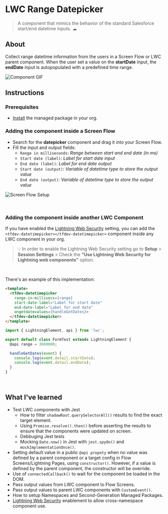 # LWC Range Datepicker

> A component that mimics the behavior of the standard Salesforce start/end datetime inputs. ☁

## About

Collect range datetime information from the users in a Screen Flow or LWC parent component.
When the user set a value on the **startDate** input, the **endDate** input is autopopulated with a predefined time range.

![Component GIF](https://media.giphy.com/media/dvUUxDrMEr3wtZE9Ro/giphy.gif)

## Instructions

### Prerequisites

- [Install](https://login.salesforce.com/packaging/installPackage.apexp?p0=04t3i000002exe7AAA) the managed package in your org.

### Adding the component inside a Screen Flow

  - Search for the **datepicker** component and drag it into your Screen Flow.
  - Fill the input and output fields:
  	- `Range in milliseconds`: _Range between start and end date (in ms)_
    - `Start date (label)`: _Label for start date input_
    - `End date (label)`: _Label for end date output_
    - `Start date (output)`: _Variable of datetime type to store the output value_
    - `End date (output)`: _Variable of datetime type to store the output value_

  ![Screen Flow Setup](https://i.ibb.co/Kbcf2Mq/screen-flow-setup-example.jpg)

&nbsp;

### Adding the component inside another LWC Component

  If you have enabled the [Lightning Web Security](https://help.salesforce.com/s/articleView?id=000363550&type=1) setting, you can add the `<tfdev-datetimepicker></tfdev-datetimepicker>` component inside any LWC component in your org.

  > 💡 In order to enable the Lightning Web Security setting go to **Setup** > **Session Settings** > Check the **"Use Lightning Web Security for Lightning web components"** option.

  &nbsp;

  There's an example of this implementation:
  
  ```html
  <template>
    <tfdev-datetimepicker
      range-in-millisecs={range}
      start-date-label="Label for start date"
      end-date-label="Label for end date"
      ongetdatevalues={handleGetDates}>
    </tfdev-datetimepicker>
  </template>
  ```

  ```js
  import { LightningElement, api } from 'lwc';

  export default class FormTest extends LightningElement {
    @api range = 3600000;

    handleGetDates(event) {
      console.log(event.detail.startDate);
      console.log(event.detail.endDate);
    }
  }
  ```

&nbsp;

## What I've learned

- Test LWC components with Jest
  - How to filter `shadowRoot.querySelectorAll()` results to find the exact target element.
  - Using `Promise.resolve().then()` before asserting the results to ensure that the components were updated on screen.
  - Debbuging Jest tests
  - Mocking `Date.now()` in Jest with `jest.spyOn()` and `mockImplementationOnce()`.
- Setting default value in a public `@api propety` when no value was defined by a parent component or a target config in Flow Screens/Lightning Pages, using `constructor()`. However, if a value is defined by the parent component, the constructor will be override.
- Use of `connectedCallback()` to wait for the component be loaded in the DOM.
- Pass output values from LWC component to Flow Screens.
- Pass output values to parent LWC components with `CustomEvent()`.
- How to setup Namespaces and Second-Generation Managed Packages.
- [Lightning Web Security](https://help.salesforce.com/s/articleView?id=000363550&type=1) enablement to allow cross-namespace component use.

